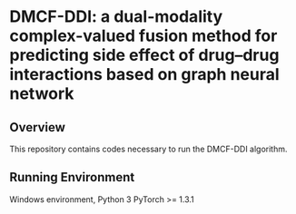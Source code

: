 # DMCF-DDI: a dual-modality complex-valued fusion method for predicting side effect of drug–drug interactions based on graph neural network
## Overview
This repository contains codes necessary to run the DMCF-DDI algorithm.

## Running Environment
Windows environment, Python 3
PyTorch >= 1.3.1
